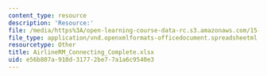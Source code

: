 ```yaml
---
content_type: resource
description: 'Resource:'
file: /media/https%3A/open-learning-course-data-rc.s3.amazonaws.com/15-071-the-analytics-edge-spring-2017/e56b807a910d31772be77a1a6c9540e3_AirlineRM_Connecting_Complete.xlsx
file_type: application/vnd.openxmlformats-officedocument.spreadsheetml.sheet
resourcetype: Other
title: AirlineRM_Connecting_Complete.xlsx
uid: e56b807a-910d-3177-2be7-7a1a6c9540e3
---
```


